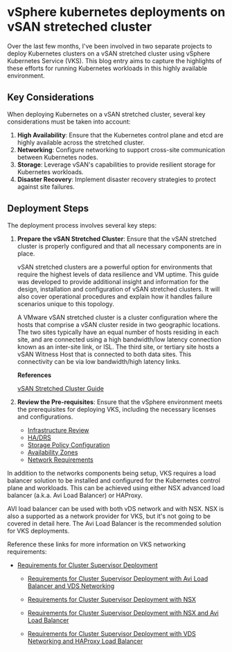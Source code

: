 # vSphere kubernetes deployments on vSAN streteched cluster

Over the last few months, I've been involved in two separate projects to deploy Kubernetes clusters on a vSAN stretched cluster using vSphere Kubernetes Service (VKS). This blog entry aims to capture the highlights of these efforts for running Kubernetes workloads in this highly available environment.

## Key Considerations
When deploying Kubernetes on a vSAN stretched cluster, several key considerations must be taken into account:

1. **High Availability**: Ensure that the Kubernetes control plane and etcd are highly available across the stretched cluster.
2. **Networking**: Configure networking to support cross-site communication between Kubernetes nodes.
3. **Storage**: Leverage vSAN's capabilities to provide resilient storage for Kubernetes workloads.
4. **Disaster Recovery**: Implement disaster recovery strategies to protect against site failures.

## Deployment Steps
The deployment process involves several key steps:

1. **Prepare the vSAN Stretched Cluster**: Ensure that the vSAN stretched cluster is properly configured and that all necessary components are in place.

    vSAN stretched clusters are a powerful option for environments that require the highest levels of data resilience and VM uptime. This guide was developed to provide additional insight and information for the design, installation and configuration of vSAN stretched clusters. It will also cover operational procedures and explain how it handles failure scenarios unique to this topology.

    A VMware vSAN stretched cluster is a cluster configuration where the hosts that comprise a vSAN cluster reside in two geographic locations. The two sites typically have an equal number of hosts residing in each site, and are connected using a high bandwidth/low latency connection known as an inter-site link, or ISL. The third site, or tertiary site hosts a vSAN Witness Host that is connected to both data sites. This connectivity can be via low bandwidth/high latency links.

    **References**

    [vSAN Stretched Cluster Guide](https://core.vmware.com/resource/vsan-stretched-cluster-guide#introduction)


2. **Review the Pre-requisites**: Ensure that the vSphere environment meets the prerequisites for deploying VKS, including the necessary licenses and configurations.

    * [Infrastructure Review](./0.SetupVSanStretchedCluster/InfrastructureReview.md)
    * [HA/DRS](./1.ConfigurePreReqs/0.HA-DRS.md)
    * [Storage Policy Configuration](./1.ConfigurePreReqs/1.StoragePolicy.md)
    * [Availability Zones](./1.ConfigurePreReqs/2.AvailabilityZones.md)
    * [Network Requirements](./1.ConfigurePreReqs/3.NetworkRequirements.md) 

In addition to the networks components being setup, VKS requires a load balancer solution to be installed and configured for the Kubernetes control plane and workloads. This can be achieved using either NSX advanced load balancer (a.k.a. Avi Load Balancer) or HAProxy.


AVI load balancer can be used with both vDS network and with NSX.  NSX is also a supported as a network provider for VKS, but it's not going to be covered in detail here.  The Avi Load Balancer is the recommended solution for VKS deployments.


Reference these links for more information on VKS networking requirements:
* [Requirements for Cluster Supervisor Deployment](https://techdocs.broadcom.com/us/en/vmware-cis/vsphere/vsphere-supervisor/8-0/vsphere-supervisor-concepts-and-planning/requirements-for-enabling-a-single-cluster-supervisor.html)

    * [Requirements for Cluster Supervisor Deployment with Avi Load Balancer and VDS Networking](https://techdocs.broadcom.com/us/en/vmware-cis/vsphere/vsphere-supervisor/8-0/vsphere-supervisor-concepts-and-planning/requirements-for-enabling-a-single-cluster-supervisor/requirements-for-cluster-supervisor-deployment-with-nsx-advanced-load-balancer-and-vds-networking.html)

    * [Requirements for Cluster Supervisor Deployment with NSX](https://techdocs.broadcom.com/us/en/vmware-cis/vsphere/vsphere-supervisor/8-0/vsphere-supervisor-concepts-and-planning/requirements-for-enabling-a-single-cluster-supervisor/requirements-for-cluster-supervisor-deployment-with-nsx.html)

    * [Requirements for Cluster Supervisor Deployment with NSX and Avi Load Balancer](https://techdocs.broadcom.com/us/en/vmware-cis/vsphere/vsphere-supervisor/8-0/vsphere-supervisor-concepts-and-planning/requirements-for-enabling-a-single-cluster-supervisor/requirements-for-cluster-supervisor-deployment-with-nsx-and-nsx-advanced-load-balancer.html)

    * [Requirements for Cluster Supervisor Deployment with VDS Networking and HAProxy Load Balancer](https://techdocs.broadcom.com/us/en/vmware-cis/vsphere/vsphere-supervisor/8-0/vsphere-supervisor-concepts-and-planning/requirements-for-enabling-a-single-cluster-supervisor/requirements-for-cluster-supervisor-deployment-with-vds-networking-and-haproxy-load-balancer.html)


